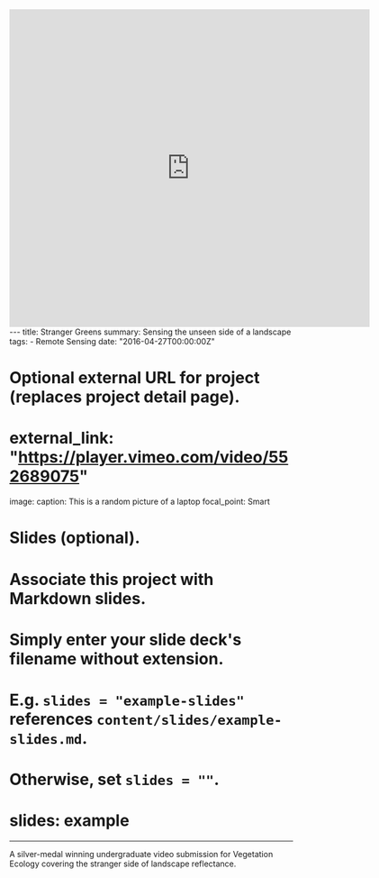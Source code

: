 
<iframe src="https://player.vimeo.com/video/552689075" width="640" height="564" frameborder="0" allow="autoplay; fullscreen" allowfullscreen></iframe>
---
title: Stranger Greens
summary: Sensing the unseen side of a landscape
tags:
- Remote Sensing
date: "2016-04-27T00:00:00Z"

# Optional external URL for project (replaces project detail page).
# external_link: "https://player.vimeo.com/video/552689075"

image:
  caption: This is a random picture of a laptop
  focal_point: Smart


# Slides (optional).
#   Associate this project with Markdown slides.
#   Simply enter your slide deck's filename without extension.
#   E.g. `slides = "example-slides"` references `content/slides/example-slides.md`.
#   Otherwise, set `slides = ""`.
#   slides: example
---
A silver-medal winning undergraduate video submission for Vegetation Ecology covering the stranger side of landscape reflectance.
